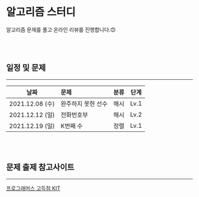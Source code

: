 # 알고리즘 스터디 


알고리즘 문제를 풀고 온라인 리뷰를 진행합니다.😊

</br>
</br>

## 일정 및 문제
-----

| 날짜 | 문제 | 분류 | 단계 | 
|---|:--------|-----|------|
|2021.12.08 (수) | 완주하지 못한 선수 | 해시 | Lv.1 |  
|2021.12.12 (일) | 전화번호부 | 해시 | Lv.2 
|2021.12.19 (일) | K번째 수 | 정렬 | Lv.1 | 



</br>
</br>

## 문제 출제 참고사이트 
----
[프로그래머스 고득점 KIT](https://programmers.co.kr/learn/challenges)





